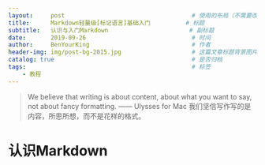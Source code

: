 ```yaml
---
layout:     post                                    # 使用的布局（不需要改）
title:      Markdown轻量级[标记语言]基础入门          # 标题 
subtitle:   认识与入门Markdown                       # 副标题
date:       2019-09-26                              # 时间
author:     BenYourKing                             # 作者
header-img: img/post-bg-2015.jpg                    # 这篇文章标题背景图片
catalog: true                                       # 是否归档
tags:                                               # 标签
    - 教程
---
```



> We believe that writing is about content, about what you want to say,
> not about fancy formatting. —— Ulysses for Mac
> 我们坚信写作写的是内容，所思所想，而不是花样的格式。

# 认识Markdown


